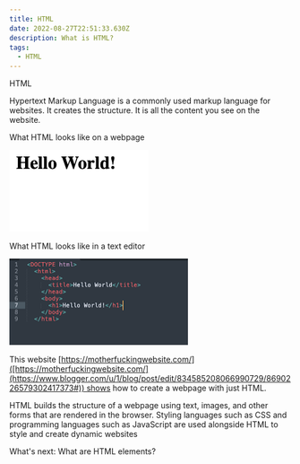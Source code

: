 ```yaml
---
title: HTML
date: 2022-08-27T22:51:33.630Z
description: What is HTML?
tags:
  - HTML
---
```

HTML

Hypertext Markup Language is a commonly used markup language for websites. It creates the structure. It is all the content you see on the website.

What HTML looks like on a webpage

![](../assets/hello_world.png)

What HTML looks like in a text editor



![](../assets/hello_world_image.png)

This website [https://motherfuckingwebsite.com/]([https://motherfuckingwebsite.com/](https://www.blogger.com/u/1/blog/post/edit/834585208066990729/8690226579302417373#)) shows how to create a webpage with just HTML.

HTML builds the structure of a webpage using text, images, and other forms that are rendered in the browser. Styling languages such as CSS and programming languages such as JavaScript are used alongside HTML to style and create dynamic websites



What's next: What are HTML elements?